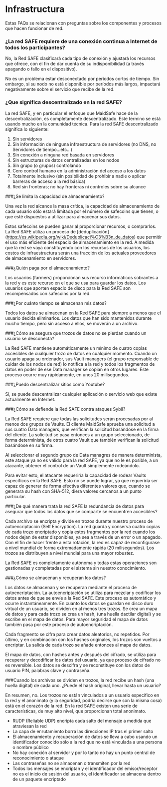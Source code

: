 # Infrastructura

Estas FAQs se relacionan con preguntas sobre los componentes y procesos que hacen funcionar de red.


### ¿La red SAFE requiere de una conexión continua a Internet de todos los participantes?

No, la Red SAFE clasificará cada tipo de conexión y ajustará los recursos que ofrece, con el fin de dar cuenta de su indisponibilidad (a través apagando o fallo en el dispositivo).

No es un problema estar desconectado por períodos cortos de tiempo. Sin embargo, si su nodo no está disponible por períodos más largos, impactará negativamente sobre el servicio que recibe de la red.

### ¿Que significa descentralizado en la red SAFE?

La red SAFE, y en particular el enfoque que MaidSafe hace de la descentralización, es completamente descentralizado. Este termino se está usando mucho en la comunidad técnica. Para la red SAFE descentralizado significa lo siguiente:

1. Sin servidores 
2. Sin información de ninguna infraestructura de servidores (no DNS, no Servidores de tiempo...etc...)
3. Sin conexión a ninguna red basada en servidores
4. Sin estructuras de datos centralizadas en los nodos
5. Sin grupo (o grupos) controlando
6. Cero control humano en la administración del acceso a los datos
6. Totalmente inclusivo (sin posibilidad de prohibir a nadie o aplicar barreras de acceso a la red básica)
7. Red sin fronteras; no hay fronteras ni controles sobre su alcance

###¿Se limita la capacidad de almacenamiento?

Una vez la red alcance la masa crítica, la capacidad de almacenamiento de cada usuario sólo estará limitada por el número de safecoins que tienen, o que esté dispuestos a utilizar para almacenar sus datos.

Estos safecoins se pueden ganar al proporcionar recursos, o comprarlos. La Red SAFE utiliza un proceso de [deduplicación] (https://es.wikipedia.org/wiki/Deduplicaci%C3%B3n_de_datos) que permitir el uso más eficiente del espacio de almacenamiento en la red. A medida que la red se vaya constituyendo con los recursos de los usuarios, los costos de infraestructura serán una fracción de los actuales proveedores de almacenamiento en servidores.

###¿Quién paga por el almacenamiento?

Los usuarios (farmers) proporcionan sus recurso informáticos sobrantes a la red y es este recurso en el que se usa para guardar los datos. Los usuarios que aporten espacio de disco para la Red SAFE son recompensados con safecoins por la red.

###¿Por cuánto tiempo se almacenan mis datos?

Todos los datos se almacenan en la Red SAFE para siempre a menos que el usuario decida eliminarlos. Los datos que han sido mantenidos durante mucho tiempo, pero sin acceso a ellos, se moverán a un archivo.

###¿Cómo se asegura que trozos de datos no se pierdan cuando un usuario se desconecta?

La Red SAFE mantiene automáticamente un mínimo de cuatro copias accesibles de cualquier trozo de datos en cualquier momento. Cuando un usuario apaga su ordenador, sus Vault managers (el grupo responsable de cuidar de los nodos de red) lo notifica a la red y todos los fragmentos de datos en poder de ese Data manager se copian en otros lugares. Este proceso ocurre muy rápidamente, en unos 20 milisegundos.

###¿Puedo descentralizar sitios como Youtube?

Sí, se puede descentralizar cualquier aplicación o servicio web que existe actualmente en Internet.


###¿Cómo se defiende la Red SAFE contra ataques Sybil?

La Red SAFE requiere que todas las solicitudes serán procesadas por al menos dos grupos de Vaults.
El cliente MaidSafe aprueba una solicitud a sus cuatro Data managers, que verifican la solicitud basándose en la firma del cliente. La solicitud se pasa entonces a un grupo seleccionado, de forma determinista, de otros cuatro Vault que también verifican la solicitud basándose en su firma.

Al seleccionar el segundo grupo de Data managres de manera determinista, este ataque ya no es válido para la red SAFE, ya que no le es posible, a un atacante, obtener el control de un Vault simplemente rodeándolo.

Para evitar esto, el atacante requeriría la capacidad de rodear Vaults específicos en la Red SAFE. Esto no se puede lograr, ya que requeriría ser capaz de generar de forma efectiva diferentes valores que, cuando se generara su hash con SHA-512, diera valores cercanos a un punto particular.

###¿De qué manera trata la red SAFE la redundancia de datos para asegurar que todos los datos que se comparte se encuentren accesibles?

Cada archivo se encripta y divide en trozos durante nuestro proceso de autoencriptación (Self Encryption). La red guarda y conserva cuatro copias de cada trozo encriptado y copia estos fragmentos por la red cuando los nodos dejan de estar disponibles, ya sea a través de un error o un apagado. Con el fin de hacer frente a esta rotación, la red es capaz de reconfigurase a nivel mundial de forma extremadamente rápida (20 milisegundos). Los trozos se distribuyen a nivel mundial para una mayor robustez.

La Red SAFE es completamente autónoma y todas estas operaciones son gestionadas y completadas por el sistema sin nuestro conocimiento.


###¿Cómo se almacenan y recuperan los datos?

Los datos se almacenan y se recuperan mediante el proceso de autoencriptación. La autoencriptación se utiliza para mezclar y codificar los datos antes de que se envíe a la Red SAFE. Este proceso es automático y ocurre instantáneamente. En cuanto los datos se guardan en disco duro virtual de un usuario, se dividen en al menos tres trozos. Se crea un mapa de datos y para cada trozo se crea un hash, (una huella dactilar digital) y se escribe en el mapa de datos. Para mayor seguridad el mapa de datos también pasa por este proceso de autoencriptación.

Cada fragmento se cifra para crear datos aleatorios, no repetidos. Por último, y en combinación con los hashes originales, los trozos son vueltos a encriptar. La salida de cada trozo se añade entonces al mapa de datos.

El mapa de datos, con hashes antes y después del cifrado, se utiliza para recuperar y decodificar los datos del usuario, ya que proceso de cifrado no es reversible. Los datos se descifra y se reconstituye con los datos de usuario PIN, palabras clave y contraseña.

###Cuando los archivos se dividen en trozos, la red recibe un hash (una huella digital) de cada uno. ¿Puede el hash original, llevar hasta un usuario?

En resumen, no. Los trozos no están vinculados a un usuario específico en la red y el anonimato (y la seguridad, podría decirse que son la misma cosa) está en el corazón de la red. En la red SAFE existen una serie de características, de muy alto nivel, que proporcionan total anonimato.

* RUDP (Reliable UDP) encripta cada salto del mensaje a medida que atraviesan la red
* La capa de enrutamiento borra las direcciones IP tras el primer salto
* El almacenamiento y recuperación de datos se lleva a cabo usando un identificador conocido sólo a la red que no está vinculada a una persona o nombre público
* No hay conexión al servidor y por lo tanto no hay un punto central de reconocimiento o ataque
* Las contraseñas no se almacenan o transmiten por la red
* Todos los mensajes se encriptan y el identificador del emisor/receptor no es el inicio de sesión del usuario, el identificador se almacena dentro de un paquete encriptado


